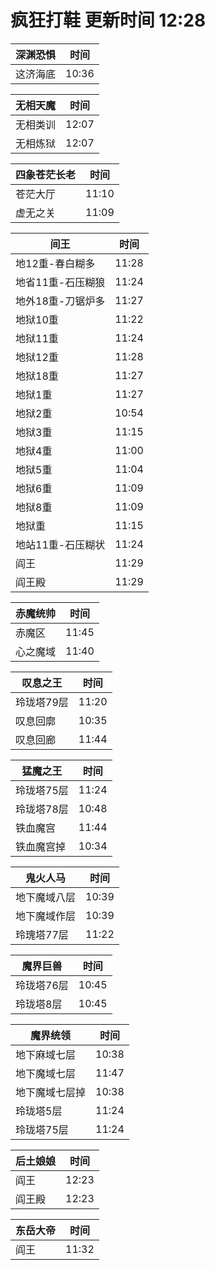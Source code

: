 # 疯狂打鞋 更新时间 12:28

| 深渊恐惧   | 时间    |
|--------|-------|
| 这济海底 | 10:36 |

| 无相天魔   | 时间    |
|--------|-------|
| 无相类训 | 12:07 |
| 无相炼狱 | 12:07 |

| 四象苍茫长老   | 时间    |
|--------|-------|
| 苍茫大厅 | 11:10 |
| 虚无之关 | 11:09 |

| 间王   | 时间    |
|--------|-------|
| 地12重-春白糊多 | 11:28 |
| 地省11重-石压糊狼 | 11:24 |
| 地外18重-刀锯炉多 | 11:27 |
| 地狱10重 | 11:22 |
| 地狱11重 | 11:24 |
| 地狱12重 | 11:28 |
| 地狱18重 | 11:27 |
| 地狱1重 | 11:27 |
| 地狱2重 | 10:54 |
| 地狱3重 | 11:15 |
| 地狱4重 | 11:00 |
| 地狱5重 | 11:04 |
| 地狱6重 | 11:09 |
| 地狱8重 | 11:09 |
| 地狱重 | 11:15 |
| 地站11重-石压糊状 | 11:24 |
| 阎王 | 11:29 |
| 阎王殿 | 11:29 |

| 赤魔统帅   | 时间    |
|--------|-------|
| 赤魔区 | 11:45 |
| 心之魔域 | 11:40 |

| 叹息之王   | 时间    |
|--------|-------|
| 玲珑塔79层 | 11:20 |
| 叹息回廓 | 10:35 |
| 叹息回廊 | 11:44 |

| 猛魔之王   | 时间    |
|--------|-------|
| 玲珑塔75层 | 11:24 |
| 玲珑塔78层 | 10:48 |
| 铁血魔宫 | 11:44 |
| 铁血魔宫掉 | 10:34 |

| 鬼火人马   | 时间    |
|--------|-------|
| 地下魔域八层 | 10:39 |
| 地下魔域作层 | 10:39 |
| 玲瑰塔77层 | 11:22 |

| 魔界巨兽   | 时间    |
|--------|-------|
| 玲珑塔76层 | 10:45 |
| 玲珑塔8层 | 10:45 |

| 魔界统领   | 时间    |
|--------|-------|
| 地下麻域七层 | 10:38 |
| 地下魔域七层 | 11:47 |
| 地下魔域七层掉 | 10:38 |
| 玲珑塔5层 | 11:24 |
| 玲珑塔75层 | 11:24 |

| 后土娘娘   | 时间    |
|--------|-------|
| 阎王 | 12:23 |
| 阎王殿 | 12:23 |

| 东岳大帝   | 时间    |
|--------|-------|
| 阎王 | 11:32 |